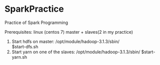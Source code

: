 # SparkPractice
Practice of Spark Programming

Prerequisites: linux (centos 7) master + slaves(2 in my practice)

1. Start hdfs on master: /opt/module/hadoop-3.1.3/sbin/    
   $start-dfs.sh 
2. Start yarn on one of the slaves: /opt/module/hadoop-3.1.3/sbin/
   $start-yarn.sh

